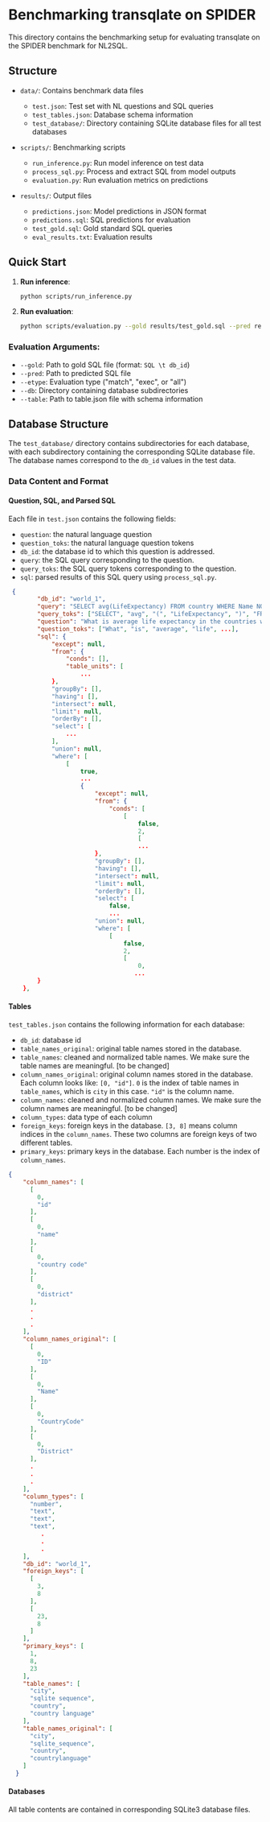 # Benchmarking transqlate on SPIDER

This directory contains the benchmarking setup for evaluating transqlate on the SPIDER benchmark for NL2SQL.

## Structure

- `data/`: Contains benchmark data files
  - `test.json`: Test set with NL questions and SQL queries
  - `test_tables.json`: Database schema information
  - `test_database/`: Directory containing SQLite database files for all test databases

- `scripts/`: Benchmarking scripts
  - `run_inference.py`: Run model inference on test data
  - `process_sql.py`: Process and extract SQL from model outputs
  - `evaluation.py`: Run evaluation metrics on predictions

- `results/`: Output files
  - `predictions.json`: Model predictions in JSON format
  - `predictions.sql`: SQL predictions for evaluation
  - `test_gold.sql`: Gold standard SQL queries
  - `eval_results.txt`: Evaluation results

## Quick Start

1. **Run inference**:
   ```bash
   python scripts/run_inference.py
   ```

2. **Run evaluation**:
   ```bash
   python scripts/evaluation.py --gold results/test_gold.sql --pred results/predictions.sql --etype all --db data/test_database --table data/test_tables.json
   ```

### Evaluation Arguments:
- `--gold`: Path to gold SQL file (format: `SQL \t db_id`)
- `--pred`: Path to predicted SQL file
- `--etype`: Evaluation type ("match", "exec", or "all")
- `--db`: Directory containing database subdirectories
- `--table`: Path to table.json file with schema information

## Database Structure

The `test_database/` directory contains subdirectories for each database, with each subdirectory containing the corresponding SQLite database file. The database names correspond to the `db_id` values in the test data.

### Data Content and Format

#### Question, SQL, and Parsed SQL

Each file in `test.json` contains the following fields:
- `question`: the natural language question
- `question_toks`: the natural language question tokens
- `db_id`: the database id to which this question is addressed.
- `query`: the SQL query corresponding to the question. 
- `query_toks`: the SQL query tokens corresponding to the question. 
- `sql`: parsed results of this SQL query using `process_sql.py`. 

```json
 {
        "db_id": "world_1",
        "query": "SELECT avg(LifeExpectancy) FROM country WHERE Name NOT IN (SELECT T1.Name FROM country AS T1 JOIN countrylanguage AS T2 ON T1.Code  =  T2.CountryCode WHERE T2.Language  =  \"English\" AND T2.IsOfficial  =  \"T\")",
        "query_toks": ["SELECT", "avg", "(", "LifeExpectancy", ")", "FROM", ...],
        "question": "What is average life expectancy in the countries where English is not the official language?",
        "question_toks": ["What", "is", "average", "life", ...],
        "sql": {
            "except": null,
            "from": {
                "conds": [],
                "table_units": [
                    ...
            },
            "groupBy": [],
            "having": [],
            "intersect": null,
            "limit": null,
            "orderBy": [],
            "select": [
                ...
            ],
            "union": null,
            "where": [
                [
                    true,
                    ...
                    {
                        "except": null,
                        "from": {
                            "conds": [
                                [
                                    false,
                                    2,
                                    [
                                    ...
                        },
                        "groupBy": [],
                        "having": [],
                        "intersect": null,
                        "limit": null,
                        "orderBy": [],
                        "select": [
                            false,
                            ...
                        "union": null,
                        "where": [
                            [
                                false,
                                2,
                                [
                                    0,
                                   ...
        }
    },

```

#### Tables

`test_tables.json` contains the following information for each database:
- `db_id`: database id
- `table_names_original`: original table names stored in the database.
- `table_names`: cleaned and normalized table names. We make sure the table names are meaningful. [to be changed]
- `column_names_original`: original column names stored in the database. Each column looks like: `[0, "id"]`. `0` is the index of table names in `table_names`, which is `city` in this case. `"id"` is the column name. 
- `column_names`: cleaned and normalized column names. We make sure the column names are meaningful. [to be changed]
- `column_types`: data type of each column
- `foreign_keys`: foreign keys in the database. `[3, 8]` means column indices in the `column_names`. These two columns are foreign keys of two different tables.
- `primary_keys`: primary keys in the database. Each number is the index of `column_names`.


```json
{
    "column_names": [
      [
        0,
        "id"
      ],
      [
        0,
        "name"
      ],
      [
        0,
        "country code"
      ],
      [
        0,
        "district"
      ],
      .
      .
      .
    ],
    "column_names_original": [
      [
        0,
        "ID"
      ],
      [
        0,
        "Name"
      ],
      [
        0,
        "CountryCode"
      ],
      [
        0,
        "District"
      ],
      .
      .
      .
    ],
    "column_types": [
      "number",
      "text",
      "text",
      "text",
         .
         .
         .
    ],
    "db_id": "world_1",
    "foreign_keys": [
      [
        3,
        8
      ],
      [
        23,
        8
      ]
    ],
    "primary_keys": [
      1,
      8,
      23
    ],
    "table_names": [
      "city",
      "sqlite sequence",
      "country",
      "country language"
    ],
    "table_names_original": [
      "city",
      "sqlite_sequence",
      "country",
      "countrylanguage"
    ]
  }
```


#### Databases

All table contents are contained in corresponding SQLite3 database files.
